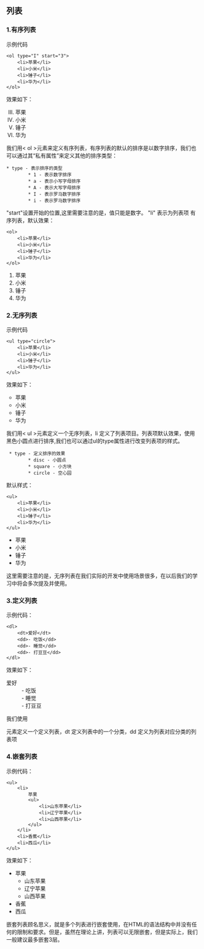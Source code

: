 ## 列表

### 1.有序列表
示例代码
```
<ol type="I" start="3">
    <li>苹果</li>
    <li>小米</li>
    <li>锤子</li>
    <li>华为</li>
</ol>
```
效果如下：
<ol type="I" start="3">
    <li>苹果</li>
    <li>小米</li>
    <li>锤子</li>
    <li>华为</li>
</ol>


我们用< ol >元素来定义有序列表，有序列表的默认的排序是以数字排序，我们也可以通过其“私有属性”来定义其他的排序类型：
```
* type - 表示排序的类型
        * 1 - 表示数字排序
        * a - 表示小写字母排序
        * A - 表示大写字母排序
        * I - 表示罗马数字排序
        * i - 表示罗马数字排序
```
"start"设置开始的位置,这里需要注意的是，值只能是数字。
"li" 表示为列表项
有序列表，默认效果：
```
<ol>
    <li>苹果</li>
    <li>小米</li>
    <li>锤子</li>
    <li>华为</li>
</ol>
```
<ol>
    <li>苹果</li>
    <li>小米</li>
    <li>锤子</li>
    <li>华为</li>
</ol>

### 2.无序列表
示例代码
```
<ul type="circle">
    <li>苹果</li>
    <li>小米</li>
    <li>锤子</li>
    <li>华为</li>
</ul>
```
效果如下：
<ul type="circle">
    <li>苹果</li>
    <li>小米</li>
    <li>锤子</li>
    <li>华为</li>
</ul>

我们用< ul >元素定义一个无序列表，li 定义了列表项目。列表项默认效果，使用黑色小圆点进行排序,我们也可以通过ul的type属性进行改变列表项的样式。
```
 * type - 定义排序的效果
        * disc - 小圆点
        * square - 小方块
        * circle - 空心园
```
默认样式：
```
<ul>
	<li>苹果</li>
	<li>小米</li>
	<li>锤子</li>
	<li>华为</li>
</ul>
```
<ul>
    <li>苹果</li>
    <li>小米</li>
    <li>锤子</li>
    <li>华为</li>
</ul>

这里需要注意的是，无序列表在我们实际的开发中使用场景很多，在以后我们的学习中将会多次提及并使用。

### 3.定义列表

示例代码：
```
<dl>
    <dt>爱好</dt>
    <dd>- 吃饭</dd>
    <dd>- 睡觉</dd>
    <dd>- 打豆豆</dd>
</dl>
```
效果如下：
<dl>
    <dt>爱好</dt>
    <dd>- 吃饭</dd>
    <dd>- 睡觉</dd>
    <dd>- 打豆豆</dd>
</dl>

我们使用<dl >元素定义一个定义列表，dt 定义列表中的一个分类，dd 定义为列表对应分类的列表项

### 4.嵌套列表
示例代码：
```
<ul>
    <li>
        苹果
        <ul>
            <li>山东苹果</li>
            <li>辽宁苹果</li>
            <li>山西苹果</li>
        </ul>
    </li>
    <li>香蕉</li>
    <li>西瓜</li>
</ul>
```
效果如下：
<ul>
    <li>
        苹果
        <ul>
            <li>山东苹果</li>
            <li>辽宁苹果</li>
            <li>山西苹果</li>
        </ul>
    </li>
    <li>香蕉</li>
    <li>西瓜</li>
</ul>
嵌套列表顾名思义，就是多个列表进行嵌套使用，在HTML的语法结构中并没有任何的限制和要求。但是，虽然在理论上讲，列表可以无限嵌套，但是实际上，我们一般建议最多嵌套3层。
